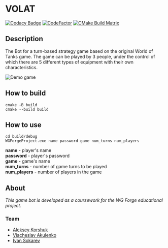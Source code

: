 # VOLAT

[![Codacy Badge](https://api.codacy.com/project/badge/Grade/8945fc2b3ef74c258ff0c55ca7dd9ee8?branch=main)](https://app.codacy.com/gh/AlekseyKorshuk/VOLAT?utm_source=github.com&utm_medium=referral&utm_content=AlekseyKorshuk/VOLAT&utm_campaign=Badge_Grade_Settings)
[![CodeFactor](https://www.codefactor.io/repository/github/alekseykorshuk/volat/badge/main)](https://www.codefactor.io/repository/github/alekseykorshuk/volat/overview/main)
[![CMake Build Matrix](https://github.com/AlekseyKorshuk/VOLAT/actions/workflows/c-cpp.yml/badge.svg?branch=main)](https://github.com/AlekseyKorshuk/VOLAT/actions/workflows/c-cpp.yml)

## Description
The Bot for a turn-based strategy game based on the original World of Tanks game. The game can be played by 3 people, under the control of which there are 5 different types of equipment with their own characteristics.

![Demo game](https://i.postimg.cc/yN7ym6Db/test-VOLAT2.gif)

## How to build
```
cmake -B build
cmake --build build
```
## How to use
```
cd build/debug
WGForgeProject.exe name password game num_turns num_players
```
**name** - player's name\
**password**  - player's password\
**game** - game's name\
**num_turns** - number of game turns to be played\
**num_players** - number of players in the game


## About
_This game bot is developed as a coursework for the WG Forge educational project._

### Team
* [Aleksey Korshuk](https://github.com/AlekseyKorshuk)
* [Viacheslav Akulenko](https://github.com/Akelvud)
* [Ivan Sokarev](https://github.com/isokarau)